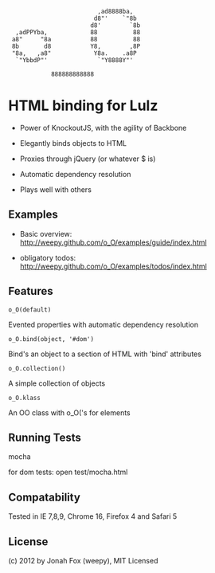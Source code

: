 ```
                         ,ad8888ba,            
                        d8"'    `"8b           
                       d8'        `8b     
  ,adPPYba,            88          88          
 a8"     "8a           88          88     
 8b       d8           Y8,        ,8P          
 "8a,   ,a8"            Y8a.    .a8P           
  `"YbbdP"'              `"Y8888Y"'            

            888888888888                       
```           
           
HTML binding for Lulz 
========

* Power of KnockoutJS, with the agility of Backbone

* Elegantly binds objects to HTML

* Proxies through jQuery (or whatever $ is)

* Automatic dependency resolution

* Plays well with others



Examples
--------

* Basic overview: http://weepy.github.com/o_O/examples/guide/index.html

* obligatory todos: http://weepy.github.com/o_O/examples/todos/index.html

Features
--------

<code>o_O(default)</code>
  
Evented properties with automatic dependency resolution

<code>o_O.bind(object, '#dom')</code>
  
Bind's an object to a section of HTML with 'bind' attributes

<code>o_O.collection()</code>
  
A simple collection of objects

<code>o_O.klass</code>
  
An OO class with o_O('s for elements


Running Tests
-------------

mocha

for dom tests: open test/mocha.html

Compatability
-------------

Tested in IE 7,8,9, Chrome 16, Firefox 4 and Safari 5


License
-------

(c) 2012 by Jonah Fox (weepy), MIT Licensed